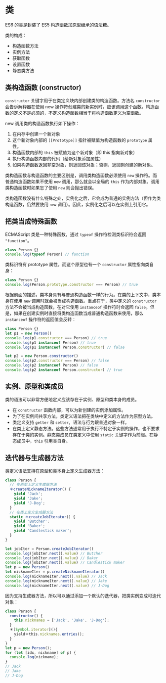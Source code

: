 # 类

ES6 的类是封装了 ES5 构造函数加原型继承的语法糖。

类的构成：

- 构造函数方法
- 实例方法
- 获取函数
- 设置函数
- 静态类方法

## 类构造函数 (constructor)

`constructor` 关键字用于在类定义块内部创建类的构造函数。方法名 `constructor` 会告诉解释器在使用 new 操作符创建类的新实例时，应该调用这个函数。构造函数的定义不是必须的，不定义构造函数相当于将构造函数定义为空函数。

new 调用类的构造函数执行如下操作：

1. 在内存中创建一个新对象
2. 这个新对象内部的 `[[Prototype]]` 指针被赋值为构造函数的 `prototype` 属性。
3. 构造函数内部的 `this` 被赋值为这个新对象（即 this 指向新对象）
4. 执行构造函数内部的代码（给新对象添加属性）
5. 如果构造函数返回非空对象，则返回该对象；否则，返回刚创建的新对象。

类构造函数与构造函数的主要区别是，调用类构造函数必须使用 `new` 操作符。而普通构造函数如果不使用 `new` 调用，那么就会以全局的 `this` 作为内部对象。调用类构造函数时如果忘了使用 `new` 则会抛出错误。

类构造函数没有什么特殊之处，实例化之后，它会成为普通的实例方法（但作为类构造函数，仍然要使用 `new` 调用）。因此，实例化之后可以在实例上引用它。

## 把类当成特殊函数

ECMAScript 类是一种特殊函数，通过 `typeof` 操作符检测类标识符会返回 `"function"`。

```js
class Person {}
console.log(typeof Person) // function
```

类标识符有 prototype 属性，而这个原型也有一个 `constructor` 属性指向类自身：

```js
class Person {}
console.log(Person.prototype.constructor === Person) // true
```

根据前面的描述，类本身具有与普通构造函数一样的行为。在类的上下文中，类本身在使用 `new` 调用时就会被当成构造函数。重点在于，类中定义的 `constructor` 方法不会被当成构造函数，在对它使用 `instanceof` 操作符时会返回 `false`。但是，如果在创建实例时直接将类构造函数当成普通构造函数来使用，那么 `instanceof` 操作符的返回值会反转：

```js
class Person {}
let p1 = new Person()
console.log(p1.constructor === Person) // true
console.log(p1 instanceof Person) // true
console.log(p1 instanceof Person.constructor) // false

let p2 = new Person.constructor()
console.log(p2.constructor === Person) // false
console.log(p2 instanceof Person) // false
console.log(p2 instanceof Person.constructor) // true
```

## 实例、原型和类成员

类的语法可以非常方便地定义应该存在于实例、原型和类本身的成员。

- 在 `constructor` 函数内部，可以为新创建的实例添加属性。
- 为了在实例间共享方法，类定义语法把在类块中定义的方法作为原型方法。
- 类定义支持 `getter` 和 `setter`，语法与行为跟普通对象一样。
- 在类上定义静态方法。这些方法通常用于执行不特定于实例的操作，也不要求存在于类的实例。静态类成员在类定义中使用 `static` 关键字作为前缀。在静态成员中，`this` 引用类自身。

## 迭代器与生成器方法

类定义语法支持在原型和类本身上定义生成器方法：

```js
class Person {
  // 在原型上定义生成器方法
  ＊createNicknameIterator() {
    yield 'Jack';
    yield 'Jake';
    yield 'J-Dog';
  }
  // 在类上定义生成器方法
  static ＊createJobIterator() {
    yield 'Butcher';
    yield 'Baker';
    yield 'Candlestick maker';
  }
}

let jobIter = Person.createJobIterator()
console.log(jobIter.next().value) // Butcher
console.log(jobIter.next().value) // Baker
console.log(jobIter.next().value) // Candlestick maker
let p = new Person()
let nicknameIter = p.createNicknameIterator()
console.log(nicknameIter.next().value) // Jack
console.log(nicknameIter.next().value) // Jake
console.log(nicknameIter.next().value) // J-Dog
```

因为支持生成器方法，所以可以通过添加一个默认的迭代器，把类实例变成可迭代对象：

```js
class Person {
  constructor() {
    this.nicknames = ['Jack', 'Jake', 'J-Dog'];
  }
  ＊[Symbol.iterator](){
    yield＊this.nicknames.entries();
  }
}
let p = new Person();
for (let [idx, nickname] of p) {
  console.log(nickname);
}
// Jack
// Jake
// J-Dog
```
